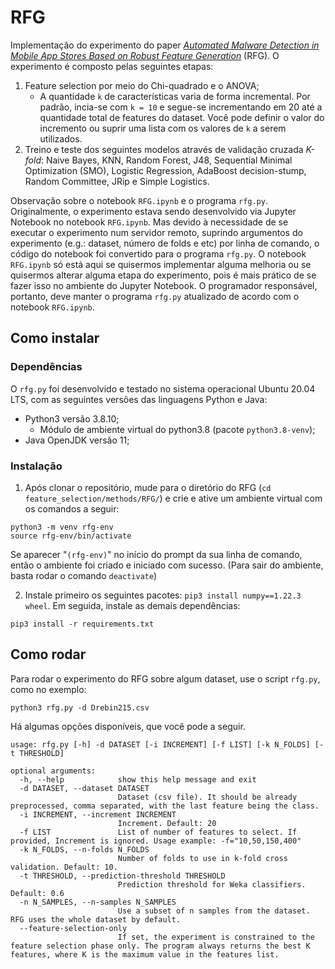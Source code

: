 # RFG

Implementação do experimento do paper [_Automated Malware Detection in Mobile App Stores Based on Robust Feature Generation_](https://doi.org/10.3390/electronics9030435) (RFG). O experimento é composto pelas seguintes etapas:

1. Feature selection por meio do Chi-quadrado e o ANOVA;
    - A quantidade `k` de características varia de forma incremental. Por padrão, incia-se com `k = 10` e segue-se incrementando em 20 até a quantidade total de features do dataset. Você pode definir o valor do incremento ou suprir uma lista com os valores de `k` a serem utilizados.
2. Treino e teste dos seguintes modelos através de validação cruzada _K-fold_: Naive Bayes,
KNN, Random Forest, J48, Sequential Minimal Optimization (SMO), Logistic Regression, AdaBoost decision-stump, Random Committee, JRip e Simple Logistics.


Observação sobre o notebook `RFG.ipynb` e o programa `rfg.py`. Originalmente, o experimento estava sendo desenvolvido via Jupyter Notebook no notebook `RFG.ipynb`. Mas devido à necessidade de se executar o experimento num servidor remoto, suprindo argumentos do experimento (e.g.: dataset, número de folds e etc) por linha de comando, o código do notebook foi convertido para o programa `rfg.py`. O notebook `RFG.ipynb` só está aqui se quisermos implementar alguma melhoria ou se quisermos alterar alguma etapa do experimento, pois é mais prático de se fazer isso no ambiente do Jupyter Notebook. O programador responsável, portanto, deve manter o programa `rfg.py` atualizado de acordo com o notebook `RFG.ipynb`.

## Como instalar

### Dependências

O `rfg.py` foi desenvolvido e testado no sistema operacional Ubuntu 20.04 LTS, com as seguintes versões das linguagens Python e Java:

- Python3 versão 3.8.10;
  - Módulo de ambiente virtual do python3.8 (pacote `python3.8-venv`);
- Java OpenJDK versão 11;

### Instalação

1. Após clonar o repositório, mude para o diretório do RFG (`cd feature_selection/methods/RFG/`) e crie e ative um ambiente virtual com os comandos a seguir:
```
python3 -m venv rfg-env
source rfg-env/bin/activate
```

Se aparecer "`(rfg-env)`" no início do prompt da sua linha de comando, então o ambiente foi criado e iniciado com sucesso. (Para sair do ambiente, basta rodar o comando `deactivate`)

2. Instale primeiro os seguintes pacotes: `pip3 install numpy==1.22.3 wheel`. Em seguida, instale as demais dependências:
```
pip3 install -r requirements.txt
```

## Como rodar

Para rodar o experimento do RFG sobre algum dataset, use o script `rfg.py`, como no exemplo:

```
python3 rfg.py -d Drebin215.csv
```

Há algumas opções disponíveis, que você pode a seguir.

```
usage: rfg.py [-h] -d DATASET [-i INCREMENT] [-f LIST] [-k N_FOLDS] [-t THRESHOLD]

optional arguments:
  -h, --help            show this help message and exit
  -d DATASET, --dataset DATASET
                        Dataset (csv file). It should be already preprocessed, comma separated, with the last feature being the class.
  -i INCREMENT, --increment INCREMENT
                        Increment. Default: 20
  -f LIST               List of number of features to select. If provided, Increment is ignored. Usage example: -f="10,50,150,400"
  -k N_FOLDS, --n-folds N_FOLDS
                        Number of folds to use in k-fold cross validation. Default: 10.
  -t THRESHOLD, --prediction-threshold THRESHOLD
                        Prediction threshold for Weka classifiers. Default: 0.6
  -n N_SAMPLES, --n-samples N_SAMPLES
                        Use a subset of n samples from the dataset. RFG uses the whole dataset by default.
  --feature-selection-only
                        If set, the experiment is constrained to the feature selection phase only. The program always returns the best K features, where K is the maximum value in the features list.
```